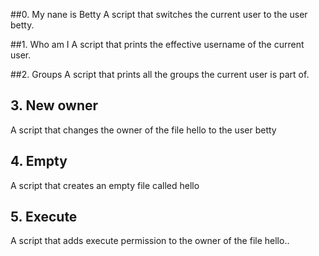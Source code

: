 ##0. My nane is Betty
A script that switches the current user to the user betty.

##1. Who am I
A script that prints the effective username of the current user.

##2. Groups
A script that prints all the groups the current user is part of.

## 3. New owner
A script that changes the owner of the file hello to the user betty

## 4. Empty
A script that creates an empty file called hello

## 5. Execute
A script that adds execute permission to the owner of the file hello..
